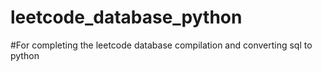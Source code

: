 # leetcode_database_python
#For completing the leetcode database compilation and converting sql to python
